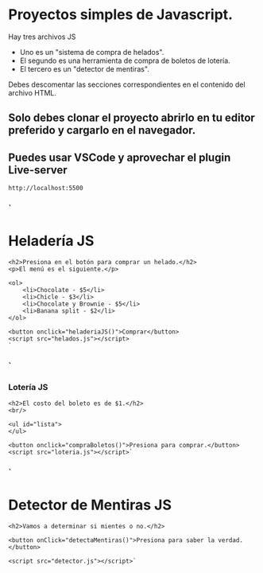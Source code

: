 # Proyectos simples de Javascript.

Hay tres archivos JS
* Uno es un "sistema de compra de helados".
* El segundo es una herramienta de compra de boletos de lotería.
* El tercero es un "detector de mentiras".

Debes descomentar las secciones correspondientes en el contenido del archivo HTML.

## Solo debes clonar el proyecto abrirlo en tu editor preferido y cargarlo en el navegador.

## Puedes usar VSCode y aprovechar el plugin Live-server
`http://localhost:5500`

### `<h1>Heladería JS</h1>
    <h2>Presiona en el botón para comprar un helado.</h2>
    <p>El menú es el siguiente.</p>

    <ol>
        <li>Chocolate - $5</li>
        <li>Chicle - $3</li>
        <li>Chocolate y Brownie - $5</li>
        <li>Banana split - $2</li>
    </ol>

    <button onclick="heladeriaJS()">Comprar</button>
    <script src="helados.js"></script>
    `

### `<h3>Lotería JS</h1>
    <h2>El costo del boleto es de $1.</h2>
    <br/>
    
    <ul id="lista">
    </ul>
    
    <button onclick="compraBoletos()">Presiona para comprar.</button>
    <script src="loteria.js"></script>`

### `<h1>Detector de Mentiras JS</h1>
    <h2>Vamos a determinar si mientes o no.</h2>

    <button onClick="detectaMentiras()">Presiona para saber la verdad.</button>    
    
    <script src="detector.js"></script>`
